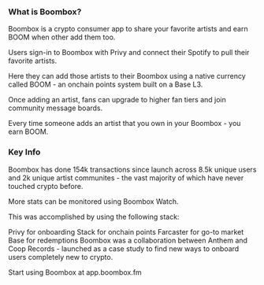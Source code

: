 ### What is Boombox?

Boombox is a crypto consumer app to share your favorite artists and earn BOOM when other add them too.

Users sign-in to Boombox with Privy and connect their Spotify to pull their favorite artists.

Here they can add those artists to their Boombox using a native currency called BOOM - an onchain points system built on a Base L3.

Once adding an artist, fans can upgrade to higher fan tiers and join community message boards.

Every time someone adds an artist that you own in your Boombox - you earn BOOM.

### Key Info

Boombox has done 154k transactions since launch across 8.5k unique users and 2k unique artist communites - the vast majority of which have never touched crypto before.

More stats can be monitored using Boombox Watch.

This was accomplished by using the following stack:

Privy for onboarding
Stack for onchain points
Farcaster for go-to market
Base for redemptions
Boombox was a collaboration between Anthem and Coop Records - launched as a case study to find new ways to onboard users completely new to crypto.

Start using Boombox at app.boombox.fm
